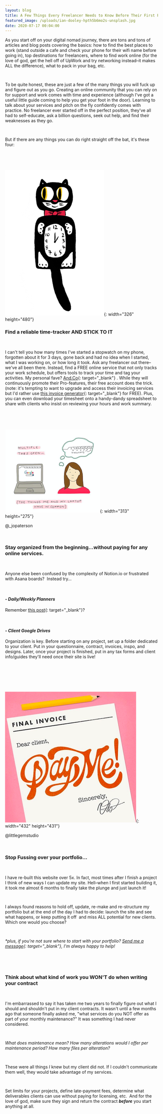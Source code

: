 ```yaml
---
layout: blog
title: A Few Things Every Freelancer Needs to Know Before Their First Project
featured_image: /uploads/ian-dooley-hpth5b6mo2s-unsplash.jpg
date: 2020-07-17 00:04:00
---
```


As you start off on your digital nomad journey, there are tons and tons of articles and blog posts covering the basics: how to find the best places to work (stand outside a cafe and check your phone for their wifi name before going in), top destinations for freelancers, where to find work online (for the love of god, get the hell off of UpWork and try networking instead–it makes ALL the difference), what to pack in your bag, etc.

&nbsp;

To be quite honest, these are just a few of the many things you will fuck up and figure out as you go. Creating an online community that you can rely on for support and work comes with time and experience (although I've got a useful little guide coming to help you get your foot in the door). Learning to talk about your services and pitch on the fly confidently comes with practice. No freelancer ever started off in the perfect position, they've all had to self-educate, ask a billion questions, seek out help, and find their weaknesses as they go.&nbsp;

&nbsp;

But if there are any things you can do right straight off the bat, it's these four:&nbsp;

&nbsp;

&nbsp;

![](/uploads/catclock.gif){: width="326" height="480"}

### Find a reliable time-tracker AND STICK TO IT

&nbsp;

I can't tell you how many times I've started a stopwatch on my phone, forgotten about it for 3 days, gone back and had no idea when I started, what I was working on, or how long it took. Ask any freelancer out there–we've all been there. Instead, find a FREE online service that not only tracks your work schedule, but offers tools to track your time and tag your activities. My personal fave? [And.Co](https://www.and.co/){: target="_blank"} . While they will continuously promote their Pro-features, their free account does the trick. (note: it's tempting to want to upgrade and access their invoicing services but I'd rather use [this invoice generator](https://invoice-generator.com/){: target="_blank"}&nbsp;for FREE). Plus, you can even download your timesheet onto a handy-dandy spreadsheet to share with clients who insist on reviewing your hours and work summary.&nbsp;

&nbsp;

&nbsp;

![](/uploads/screen-shot-2020-07-17-at-7-08-17-pm.png){: width="313" height="275"}

@\_jopaterson

&nbsp;

### Stay organized from the beginning…without paying for any online services.&nbsp;

&nbsp;

Anyone else been confused by the complexity of Notion.io or frustrated with Asana boards?&nbsp; Instead try…&nbsp;

&nbsp;

#### *\- Daily/Weekly Planners&nbsp;*

Remember [this post](https://natashaverdon.com/2020/06/24/how-to-stay-productive-as-a-freelancer-when-youre-on-the-road.html){: target="_blank"}?&nbsp;

&nbsp;

#### *\- Client Google Drives*

Organization is key. Before starting on any project, set up a folder dedicated to your client. Put in your questionnaire, contract, invoices, inspo, and designs. Later, once your project is finished, put in any tax forms and client info/guides they'll need once their site is live\!&nbsp;

&nbsp;

&nbsp;

&nbsp;

![](/uploads/screen-shot-2020-07-17-at-7-08-01-pm.png){: width="432" height="431"}

@littlegemstudio

&nbsp;

### Stop Fussing over your portfolio…

&nbsp;

I have re-built this website over 5x. In fact, most times after I finish a project I think of new ways I can update my site. Hell–when I first started building it, it took me almost 6 months to finally take the plunge and just launch it\!&nbsp;

&nbsp;

I always found reasons to hold off, update, re-make and re-structure my portfolio but at the end of the day I had to decide: launch the site and see what happens, or keep putting it off&nbsp; and miss ALL potential for new clients. Which one would you choose?

&nbsp;

*\*plus, if you're not sure where to start with your portfolio? [Send me a message](https://natashaverdon.com/contact){: target="_blank"}, I'm always happy to help\!*

&nbsp;

&nbsp;

### Think about what kind of work you WON'T do when writing your contract

&nbsp;

I'm embarrassed to say it has taken me two years to finally figure out what I should and shouldn't put in my client contracts. It wasn't until a few months ago that someone finally asked me, "what services do you NOT offer as part of your monthly maintenance?" It was something I had never considered.

&nbsp;

*What does maintenance mean? How many alterations would I offer per maintenance period? How many files per alteration?&nbsp;*

&nbsp;

These were all things *I* knew but my client did not. If I couldn't communicate them well, they would take advantage of my services.&nbsp;

&nbsp;

Set limits for your projects, define late-payment fees, determine what deliverables clients can use without paying for licensing, etc. &nbsp;And for the love of god, make sure they sign and return the contract ***before*** you start anything at all.&nbsp;

&nbsp;

&nbsp;